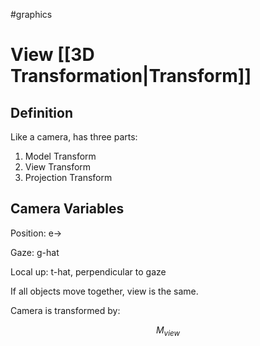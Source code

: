 
#graphics 

# View [[3D Transformation|Transform]]

## Definition

Like a camera, has three parts:

1. Model Transform
2. View Transform
3. Projection Transform

## Camera Variables

Position: e->

Gaze: g-hat

Local up: t-hat, perpendicular to gaze

If all objects move together, view is the same.

Camera is transformed by: 

$$ M_{view} $$  
